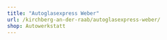 ```yaml
---
title: "Autoglasexpress Weber"
url: /kirchberg-an-der-raab/autoglasexpress-weber/
shop: Autowerkstatt
---
```

